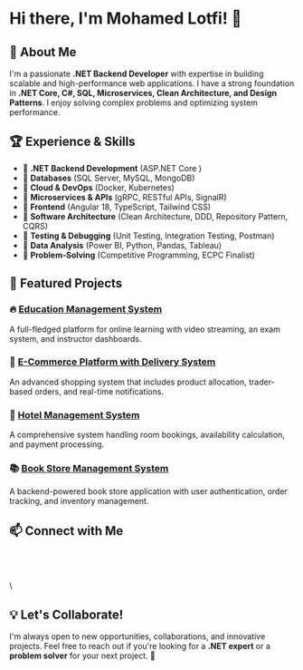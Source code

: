 # Hi there, I'm Mohamed Lotfi! 👋

## 🚀 About Me

I'm a passionate **.NET Backend Developer** with expertise in building scalable and high-performance web applications. I have a strong foundation in **.NET Core, C#, SQL, Microservices, Clean Architecture, and Design Patterns**. I enjoy solving complex problems and optimizing system performance.

## 🏆 Experience & Skills

- 🔹 **.NET Backend Development** (ASP.NET Core )
- 🔹 **Databases** (SQL Server, MySQL, MongoDB)
- 🔹 **Cloud & DevOps** (Docker, Kubernetes)
- 🔹 **Microservices & APIs** (gRPC, RESTful APIs, SignalR)
- 🔹 **Frontend** (Angular 18, TypeScript, Tailwind CSS)
- 🔹 **Software Architecture** (Clean Architecture, DDD, Repository Pattern, CQRS)
- 🔹 **Testing & Debugging** (Unit Testing, Integration Testing, Postman)
- 🔹 **Data Analysis** (Power BI, Python, Pandas, Tableau)
- 🔹 **Problem-Solving** (Competitive Programming, ECPC Finalist)

## 📌 Featured Projects

### 🔥 [Education Management System](#)

A full-fledged platform for online learning with video streaming, an exam system, and instructor dashboards.

### 🛒 [E-Commerce Platform with Delivery System](#)

An advanced shopping system that includes product allocation, trader-based orders, and real-time notifications.

### 🏨 [Hotel Management System](#)

A comprehensive system handling room bookings, availability calculation, and payment processing.

### 📚 [Book Store Management System](#)

A backend-powered book store application with user authentication, order tracking, and inventory management.

## 📫 Connect with Me

\
\
\
\


## 💡 Let's Collaborate!

I'm always open to new opportunities, collaborations, and innovative projects. Feel free to reach out if you're looking for a **.NET expert** or a **problem solver** for your next project. 🚀

